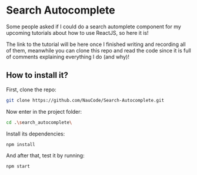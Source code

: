 # Search Autocomplete
Some people asked if I could do a search automplete component for my upcoming tutorials about how to use ReactJS, so here it is!

The link to the tutorial will be here once I finished writing and recording all of them, meanwhile you can clone this repo and read the code since it is full of comments explaining everything I do (and why)!

## How to install it?
First, clone the repo:
``` bash
git clone https://github.com/NauCode/Search-Autocomplete.git
```

Now enter in the project folder:
``` bash
cd .\search_autocomplete\
```

Install its dependencies:
``` bash
npm install
```

And after that, test it by running:
``` bash
npm start
```
